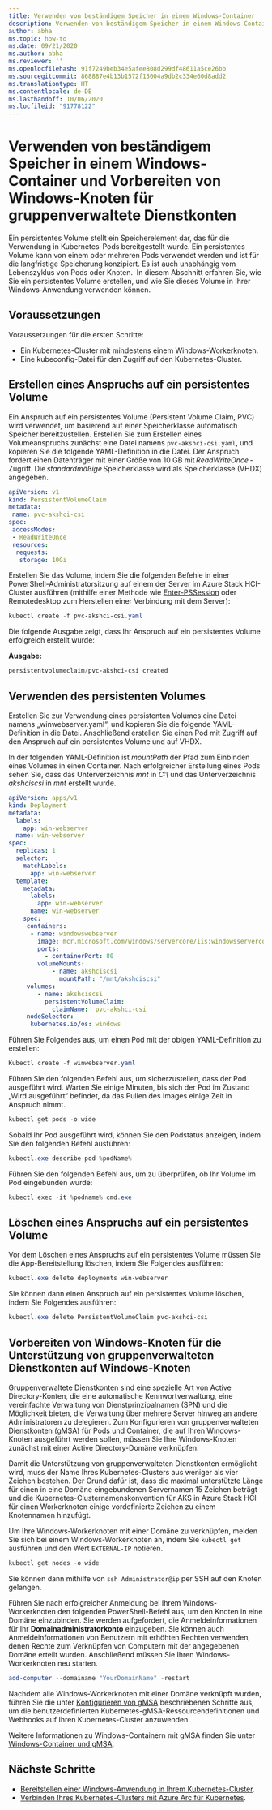 ```yaml
---
title: Verwenden von beständigem Speicher in einem Windows-Container
description: Verwenden von beständigem Speicher in einem Windows-Container und Vorbereiten von Windows-Knoten für gruppenverwaltete Dienstkonten
author: abha
ms.topic: how-to
ms.date: 09/21/2020
ms.author: abha
ms.reviewer: ''
ms.openlocfilehash: 91f7249beb34e5afee808d299df48611a5ce26bb
ms.sourcegitcommit: 868887e4b13b1572f15004a9db2c334e60d8add2
ms.translationtype: HT
ms.contentlocale: de-DE
ms.lasthandoff: 10/06/2020
ms.locfileid: "91778122"
---
```

# <a name="use-persistent-storage-in-a-windows-container-and-prepare-windows-nodes-for-group-managed-service-accounts"></a>Verwenden von beständigem Speicher in einem Windows-Container und Vorbereiten von Windows-Knoten für gruppenverwaltete Dienstkonten

Ein persistentes Volume stellt ein Speicherelement dar, das für die Verwendung in Kubernetes-Pods bereitgestellt wurde. Ein persistentes Volume kann von einem oder mehreren Pods verwendet werden und ist für die langfristige Speicherung konzipiert. Es ist auch unabhängig vom Lebenszyklus von Pods oder Knoten.  In diesem Abschnitt erfahren Sie, wie Sie ein persistentes Volume erstellen, und wie Sie dieses Volume in Ihrer Windows-Anwendung verwenden können.

## <a name="before-you-begin"></a>Voraussetzungen

Voraussetzungen für die ersten Schritte:

* Ein Kubernetes-Cluster mit mindestens einem Windows-Workerknoten.
* Eine kubeconfig-Datei für den Zugriff auf den Kubernetes-Cluster.


## <a name="create-a-persistent-volume-claim"></a>Erstellen eines Anspruchs auf ein persistentes Volume

Ein Anspruch auf ein persistentes Volume (Persistent Volume Claim, PVC) wird verwendet, um basierend auf einer Speicherklasse automatisch Speicher bereitzustellen. Erstellen Sie zum Erstellen eines Volumeanspruchs zunächst eine Datei namens `pvc-akshci-csi.yaml`, und kopieren Sie die folgende YAML-Definition in die Datei. Der Anspruch fordert einen Datenträger mit einer Größe von 10 GB mit *ReadWriteOnce* -Zugriff. Die *standardmäßige* Speicherklasse wird als Speicherklasse (VHDX) angegeben.  

```yaml
apiVersion: v1
kind: PersistentVolumeClaim
metadata:
 name: pvc-akshci-csi
spec:
 accessModes:
 - ReadWriteOnce
 resources:
  requests:
   storage: 10Gi
```
Erstellen Sie das Volume, indem Sie die folgenden Befehle in einer PowerShell-Administratorsitzung auf einem der Server im Azure Stack HCI-Cluster ausführen (mithilfe einer Methode wie [Enter-PSSession](/powershell/module/microsoft.powershell.core/enter-pssession) oder Remotedesktop zum Herstellen einer Verbindung mit dem Server): 


```PowerShell
kubectl create -f pvc-akshci-csi.yaml 
```
Die folgende Ausgabe zeigt, dass Ihr Anspruch auf ein persistentes Volume erfolgreich erstellt wurde:

**Ausgabe:**
```PowerShell
persistentvolumeclaim/pvc-akshci-csi created
```

## <a name="use-persistent-volume"></a>Verwenden des persistenten Volumes

Erstellen Sie zur Verwendung eines persistenten Volumes eine Datei namens „winwebserver.yaml“, und kopieren Sie die folgende YAML-Definition in die Datei. Anschließend erstellen Sie einen Pod mit Zugriff auf den Anspruch auf ein persistentes Volume und auf VHDX. 

In der folgenden YAML-Definition ist *mountPath* der Pfad zum Einbinden eines Volumes in einen Container. Nach erfolgreicher Erstellung eines Pods sehen Sie, dass das Unterverzeichnis *mnt* in *C:\\* und das Unterverzeichnis *akshciscsi* in *mnt* erstellt wurde.


```yaml
apiVersion: apps/v1 
kind: Deployment 
metadata: 
  labels: 
    app: win-webserver 
  name: win-webserver 
spec: 
  replicas: 1 
  selector: 
    matchLabels: 
      app: win-webserver 
  template: 
    metadata: 
      labels: 
        app: win-webserver 
      name: win-webserver 
    spec: 
     containers: 
      - name: windowswebserver 
        image: mcr.microsoft.com/windows/servercore/iis:windowsservercore-ltsc2019 
        ports:  
          - containerPort: 80    
        volumeMounts: 
            - name: akshciscsi 
              mountPath: "/mnt/akshciscsi" 
     volumes: 
        - name: akshciscsi 
          persistentVolumeClaim: 
            claimName:  pvc-akshci-csi 
     nodeSelector: 
      kubernetes.io/os: windows 
```

Führen Sie Folgendes aus, um einen Pod mit der obigen YAML-Definition zu erstellen:

```PowerShell
Kubectl create -f winwebserver.yaml 
```

Führen Sie den folgenden Befehl aus, um sicherzustellen, dass der Pod ausgeführt wird. Warten Sie einige Minuten, bis sich der Pod im Zustand „Wird ausgeführt“ befindet, da das Pullen des Images einige Zeit in Anspruch nimmt.

```PowerShell
kubectl get pods -o wide 
```
Sobald Ihr Pod ausgeführt wird, können Sie den Podstatus anzeigen, indem Sie den folgenden Befehl ausführen: 

```PowerShell
kubectl.exe describe pod %podName% 
```

Führen Sie den folgenden Befehl aus, um zu überprüfen, ob Ihr Volume im Pod eingebunden wurde:

```PowerShell
kubectl exec -it %podname% cmd.exe 
```

## <a name="delete-a-persistent-volume-claim"></a>Löschen eines Anspruchs auf ein persistentes Volume

Vor dem Löschen eines Anspruchs auf ein persistentes Volume müssen Sie die App-Bereitstellung löschen, indem Sie Folgendes ausführen:

```PowerShell
kubectl.exe delete deployments win-webserver
```

Sie können dann einen Anspruch auf ein persistentes Volume löschen, indem Sie Folgendes ausführen:

```PowerShell
kubectl.exe delete PersistentVolumeClaim pvc-akshci-csi
```

## <a name="prepare-windows-nodes-for-group-managed-service-account-support-on-windows-nodes"></a>Vorbereiten von Windows-Knoten für die Unterstützung von gruppenverwalteten Dienstkonten auf Windows-Knoten

Gruppenverwaltete Dienstkonten sind eine spezielle Art von Active Directory-Konten, die eine automatische Kennwortverwaltung, eine vereinfachte Verwaltung von Dienstprinzipalnamen (SPN) und die Möglichkeit bieten, die Verwaltung über mehrere Server hinweg an andere Administratoren zu delegieren. Zum Konfigurieren von gruppenverwalteten Dienstkonten (gMSA) für Pods und Container, die auf Ihren Windows-Knoten ausgeführt werden sollen, müssen Sie Ihre Windows-Knoten zunächst mit einer Active Directory-Domäne verknüpfen.

Damit die Unterstützung von gruppenverwalteten Dienstkonten ermöglicht wird, muss der Name Ihres Kubernetes-Clusters aus weniger als vier Zeichen bestehen. Der Grund dafür ist, dass die maximal unterstützte Länge für einen in eine Domäne eingebundenen Servernamen 15 Zeichen beträgt und die Kubernetes-Clusternamenskonvention für AKS in Azure Stack HCI für einen Workerknoten einige vordefinierte Zeichen zu einem Knotennamen hinzufügt.

Um Ihre Windows-Workerknoten mit einer Domäne zu verknüpfen, melden Sie sich bei einem Windows-Workerknoten an, indem Sie `kubectl get` ausführen und den Wert `EXTERNAL-IP` notieren.

```PowerShell
kubectl get nodes -o wide
``` 

Sie können dann mithilfe von `ssh Administrator@ip` per SSH auf den Knoten gelangen. 

Führen Sie nach erfolgreicher Anmeldung bei Ihrem Windows-Workerknoten den folgenden PowerShell-Befehl aus, um den Knoten in eine Domäne einzubinden. Sie werden aufgefordert, die Anmeldeinformationen für Ihr **Domainadministratorkonto** einzugeben. Sie können auch Anmeldeinformationen von Benutzern mit erhöhten Rechten verwenden, denen Rechte zum Verknüpfen von Computern mit der angegebenen Domäne erteilt wurden. Anschließend müssen Sie Ihren Windows-Workerknoten neu starten.

```PowerShell
add-computer --domainame "YourDomainName" -restart
```

Nachdem alle Windows-Workerknoten mit einer Domäne verknüpft wurden, führen Sie die unter [Konfigurieren von gMSA](https://kubernetes.io/docs/tasks/configure-pod-container/configure-gmsa) beschriebenen Schritte aus, um die benutzerdefinierten Kubernetes-gMSA-Ressourcendefinitionen und Webhooks auf Ihren Kubernetes-Cluster anzuwenden.

Weitere Informationen zu Windows-Containern mit gMSA finden Sie unter [Windows-Container und gMSA](/virtualization/windowscontainers/manage-containers/manage-serviceaccounts). 

## <a name="next-steps"></a>Nächste Schritte
- [Bereitstellen einer Windows-Anwendung in Ihrem Kubernetes-Cluster](./deploy-windows-application.md).
- [Verbinden Ihres Kubernetes-Clusters mit Azure Arc für Kubernetes](./connect-to-arc.md).
